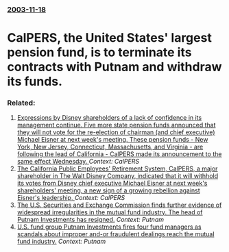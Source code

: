 ### [2003-11-18](/news/2003/11/18/index.md)

#  CalPERS, the United States' largest pension fund, is to terminate its contracts with Putnam and withdraw its funds.




### Related:

1. [ Expressions by Disney shareholders of a lack of confidence in its management continue. Five more state pension funds announced that they will not vote for the re-election of chairman (and chief executive) Michael Eisner at next week's meeting. These pension funds&nbsp;- New York, New Jersey, Connecticut, Massachusetts, and Virginia&nbsp;- are following the lead of California&nbsp;- CalPERS made its announcement to the same effect Wednesday. ](/news/2004/02/26/expressions-by-disney-shareholders-of-a-lack-of-confidence-in-its-management-continue-five-more-state-pension-funds-announced-that-they-wi.md) _Context: CalPERS_
2. [ The California Public Employees' Retirement System, CalPERS, a major shareholder in The Walt Disney Company, indicated that it will withhold its votes from Disney chief executive Michael Eisner at next week's shareholders' meeting, a new sign of a growing rebellion against Eisner's leadership, ](/news/2004/02/25/the-california-public-employees-retirement-system-calpers-a-major-shareholder-in-the-walt-disney-company-indicated-that-it-will-withhol.md) _Context: CalPERS_
3. [ The U.S. Securities and Exchange Commission finds further evidence of widespread irregularities in the mutual fund industry. The head of Putnam Investments has resigned.](/news/2003/11/3/the-u-s-securities-and-exchange-commission-finds-further-evidence-of-widespread-irregularities-in-the-mutual-fund-industry-the-head-of-pu.md) _Context: Putnam_
4. [ U.S. fund group Putnam Investments fires four fund managers as scandals about improper and-or fraudulent dealings reach the mutual fund industry.](/news/2003/10/27/u-s-fund-group-putnam-investments-fires-four-fund-managers-as-scandals-about-improper-and-or-fraudulent-dealings-reach-the-mutual-fund-ind.md) _Context: Putnam_
